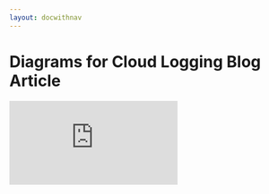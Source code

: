 ```yaml
---
layout: docwithnav
---
```

<!-- BEGIN MUNGE: UNVERSIONED_WARNING -->


<!-- END MUNGE: UNVERSIONED_WARNING -->

# Diagrams for Cloud Logging Blog Article


<!-- TAG IS_VERSIONED -->


<!-- BEGIN MUNGE: GENERATED_ANALYTICS -->
[![Analytics](https://kubernetes-site.appspot.com/UA-36037335-10/GitHub/examples/blog-logging/diagrams/README.md?pixel)]()
<!-- END MUNGE: GENERATED_ANALYTICS -->

